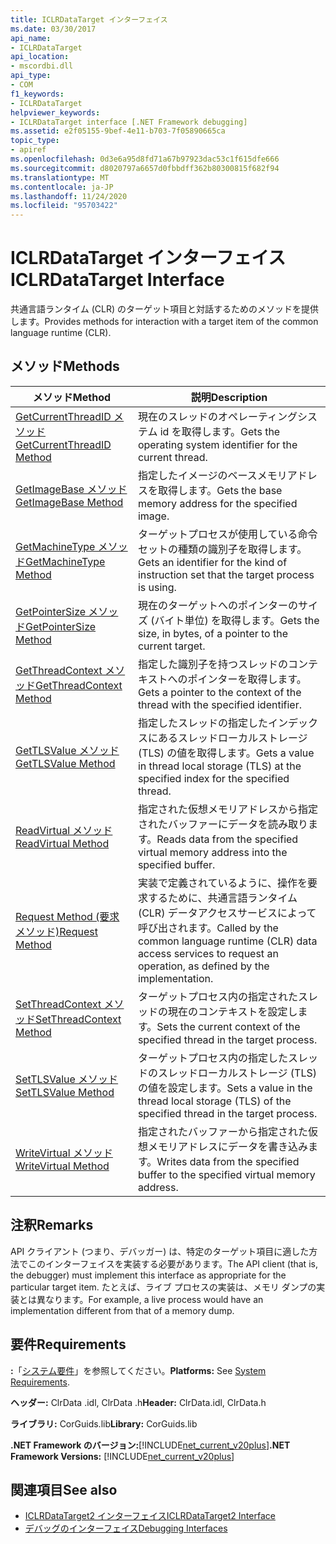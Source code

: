 ```yaml
---
title: ICLRDataTarget インターフェイス
ms.date: 03/30/2017
api_name:
- ICLRDataTarget
api_location:
- mscordbi.dll
api_type:
- COM
f1_keywords:
- ICLRDataTarget
helpviewer_keywords:
- ICLRDataTarget interface [.NET Framework debugging]
ms.assetid: e2f05155-9bef-4e11-b703-7f05890665ca
topic_type:
- apiref
ms.openlocfilehash: 0d3e6a95d8fd71a67b97923dac53c1f615dfe666
ms.sourcegitcommit: d8020797a6657d0fbbdff362b80300815f682f94
ms.translationtype: MT
ms.contentlocale: ja-JP
ms.lasthandoff: 11/24/2020
ms.locfileid: "95703422"
---
```

# <a name="iclrdatatarget-interface"></a><span data-ttu-id="a5e88-102">ICLRDataTarget インターフェイス</span><span class="sxs-lookup"><span data-stu-id="a5e88-102">ICLRDataTarget Interface</span></span>

<span data-ttu-id="a5e88-103">共通言語ランタイム (CLR) のターゲット項目と対話するためのメソッドを提供します。</span><span class="sxs-lookup"><span data-stu-id="a5e88-103">Provides methods for interaction with a target item of the common language runtime (CLR).</span></span>  
  
## <a name="methods"></a><span data-ttu-id="a5e88-104">メソッド</span><span class="sxs-lookup"><span data-stu-id="a5e88-104">Methods</span></span>  
  
|<span data-ttu-id="a5e88-105">メソッド</span><span class="sxs-lookup"><span data-stu-id="a5e88-105">Method</span></span>|<span data-ttu-id="a5e88-106">説明</span><span class="sxs-lookup"><span data-stu-id="a5e88-106">Description</span></span>|  
|------------|-----------------|  
|[<span data-ttu-id="a5e88-107">GetCurrentThreadID メソッド</span><span class="sxs-lookup"><span data-stu-id="a5e88-107">GetCurrentThreadID Method</span></span>](iclrdatatarget-getcurrentthreadid-method.md)|<span data-ttu-id="a5e88-108">現在のスレッドのオペレーティングシステム id を取得します。</span><span class="sxs-lookup"><span data-stu-id="a5e88-108">Gets the operating system identifier for the current thread.</span></span>|  
|[<span data-ttu-id="a5e88-109">GetImageBase メソッド</span><span class="sxs-lookup"><span data-stu-id="a5e88-109">GetImageBase Method</span></span>](iclrdatatarget-getimagebase-method.md)|<span data-ttu-id="a5e88-110">指定したイメージのベースメモリアドレスを取得します。</span><span class="sxs-lookup"><span data-stu-id="a5e88-110">Gets the base memory address for the specified image.</span></span>|  
|[<span data-ttu-id="a5e88-111">GetMachineType メソッド</span><span class="sxs-lookup"><span data-stu-id="a5e88-111">GetMachineType Method</span></span>](iclrdatatarget-getmachinetype-method.md)|<span data-ttu-id="a5e88-112">ターゲットプロセスが使用している命令セットの種類の識別子を取得します。</span><span class="sxs-lookup"><span data-stu-id="a5e88-112">Gets an identifier for the kind of instruction set that the target process is using.</span></span>|  
|[<span data-ttu-id="a5e88-113">GetPointerSize メソッド</span><span class="sxs-lookup"><span data-stu-id="a5e88-113">GetPointerSize Method</span></span>](iclrdatatarget-getpointersize-method.md)|<span data-ttu-id="a5e88-114">現在のターゲットへのポインターのサイズ (バイト単位) を取得します。</span><span class="sxs-lookup"><span data-stu-id="a5e88-114">Gets the size, in bytes, of a pointer to the current target.</span></span>|  
|[<span data-ttu-id="a5e88-115">GetThreadContext メソッド</span><span class="sxs-lookup"><span data-stu-id="a5e88-115">GetThreadContext Method</span></span>](iclrdatatarget-getthreadcontext-method.md)|<span data-ttu-id="a5e88-116">指定した識別子を持つスレッドのコンテキストへのポインターを取得します。</span><span class="sxs-lookup"><span data-stu-id="a5e88-116">Gets a pointer to the context of the thread with the specified identifier.</span></span>|  
|[<span data-ttu-id="a5e88-117">GetTLSValue メソッド</span><span class="sxs-lookup"><span data-stu-id="a5e88-117">GetTLSValue Method</span></span>](iclrdatatarget-gettlsvalue-method.md)|<span data-ttu-id="a5e88-118">指定したスレッドの指定したインデックスにあるスレッドローカルストレージ (TLS) の値を取得します。</span><span class="sxs-lookup"><span data-stu-id="a5e88-118">Gets a value in thread local storage (TLS) at the specified index for the specified thread.</span></span>|  
|[<span data-ttu-id="a5e88-119">ReadVirtual メソッド</span><span class="sxs-lookup"><span data-stu-id="a5e88-119">ReadVirtual Method</span></span>](iclrdatatarget-readvirtual-method.md)|<span data-ttu-id="a5e88-120">指定された仮想メモリアドレスから指定されたバッファーにデータを読み取ります。</span><span class="sxs-lookup"><span data-stu-id="a5e88-120">Reads data from the specified virtual memory address into the specified buffer.</span></span>|  
|[<span data-ttu-id="a5e88-121">Request Method (要求メソッド)</span><span class="sxs-lookup"><span data-stu-id="a5e88-121">Request Method</span></span>](iclrdatatarget-request-method.md)|<span data-ttu-id="a5e88-122">実装で定義されているように、操作を要求するために、共通言語ランタイム (CLR) データアクセスサービスによって呼び出されます。</span><span class="sxs-lookup"><span data-stu-id="a5e88-122">Called by the common language runtime (CLR) data access services to request an operation, as defined by the implementation.</span></span>|  
|[<span data-ttu-id="a5e88-123">SetThreadContext メソッド</span><span class="sxs-lookup"><span data-stu-id="a5e88-123">SetThreadContext Method</span></span>](iclrdatatarget-setthreadcontext-method.md)|<span data-ttu-id="a5e88-124">ターゲットプロセス内の指定されたスレッドの現在のコンテキストを設定します。</span><span class="sxs-lookup"><span data-stu-id="a5e88-124">Sets the current context of the specified thread in the target process.</span></span>|  
|[<span data-ttu-id="a5e88-125">SetTLSValue メソッド</span><span class="sxs-lookup"><span data-stu-id="a5e88-125">SetTLSValue Method</span></span>](iclrdatatarget-settlsvalue-method.md)|<span data-ttu-id="a5e88-126">ターゲットプロセス内の指定したスレッドのスレッドローカルストレージ (TLS) の値を設定します。</span><span class="sxs-lookup"><span data-stu-id="a5e88-126">Sets a value in the thread local storage (TLS) of the specified thread in the target process.</span></span>|  
|[<span data-ttu-id="a5e88-127">WriteVirtual メソッド</span><span class="sxs-lookup"><span data-stu-id="a5e88-127">WriteVirtual Method</span></span>](iclrdatatarget-writevirtual-method.md)|<span data-ttu-id="a5e88-128">指定されたバッファーから指定された仮想メモリアドレスにデータを書き込みます。</span><span class="sxs-lookup"><span data-stu-id="a5e88-128">Writes data from the specified buffer to the specified virtual memory address.</span></span>|  
  
## <a name="remarks"></a><span data-ttu-id="a5e88-129">注釈</span><span class="sxs-lookup"><span data-stu-id="a5e88-129">Remarks</span></span>  

 <span data-ttu-id="a5e88-130">API クライアント (つまり、デバッガー) は、特定のターゲット項目に適した方法でこのインターフェイスを実装する必要があります。</span><span class="sxs-lookup"><span data-stu-id="a5e88-130">The API client (that is, the debugger) must implement this interface as appropriate for the particular target item.</span></span> <span data-ttu-id="a5e88-131">たとえば、ライブ プロセスの実装は、メモリ ダンプの実装とは異なります。</span><span class="sxs-lookup"><span data-stu-id="a5e88-131">For example, a live process would have an implementation different from that of a memory dump.</span></span>  
  
## <a name="requirements"></a><span data-ttu-id="a5e88-132">要件</span><span class="sxs-lookup"><span data-stu-id="a5e88-132">Requirements</span></span>  

 <span data-ttu-id="a5e88-133">**:**「[システム要件](../../get-started/system-requirements.md)」を参照してください。</span><span class="sxs-lookup"><span data-stu-id="a5e88-133">**Platforms:** See [System Requirements](../../get-started/system-requirements.md).</span></span>  
  
 <span data-ttu-id="a5e88-134">**ヘッダー:** ClrData .idl, ClrData .h</span><span class="sxs-lookup"><span data-stu-id="a5e88-134">**Header:** ClrData.idl, ClrData.h</span></span>  
  
 <span data-ttu-id="a5e88-135">**ライブラリ:** CorGuids.lib</span><span class="sxs-lookup"><span data-stu-id="a5e88-135">**Library:** CorGuids.lib</span></span>  
  
 <span data-ttu-id="a5e88-136">**.NET Framework のバージョン:**[!INCLUDE[net_current_v20plus](../../../../includes/net-current-v20plus-md.md)]</span><span class="sxs-lookup"><span data-stu-id="a5e88-136">**.NET Framework Versions:** [!INCLUDE[net_current_v20plus](../../../../includes/net-current-v20plus-md.md)]</span></span>  
  
## <a name="see-also"></a><span data-ttu-id="a5e88-137">関連項目</span><span class="sxs-lookup"><span data-stu-id="a5e88-137">See also</span></span>

- [<span data-ttu-id="a5e88-138">ICLRDataTarget2 インターフェイス</span><span class="sxs-lookup"><span data-stu-id="a5e88-138">ICLRDataTarget2 Interface</span></span>](iclrdatatarget2-interface.md)
- [<span data-ttu-id="a5e88-139">デバッグのインターフェイス</span><span class="sxs-lookup"><span data-stu-id="a5e88-139">Debugging Interfaces</span></span>](debugging-interfaces.md)
